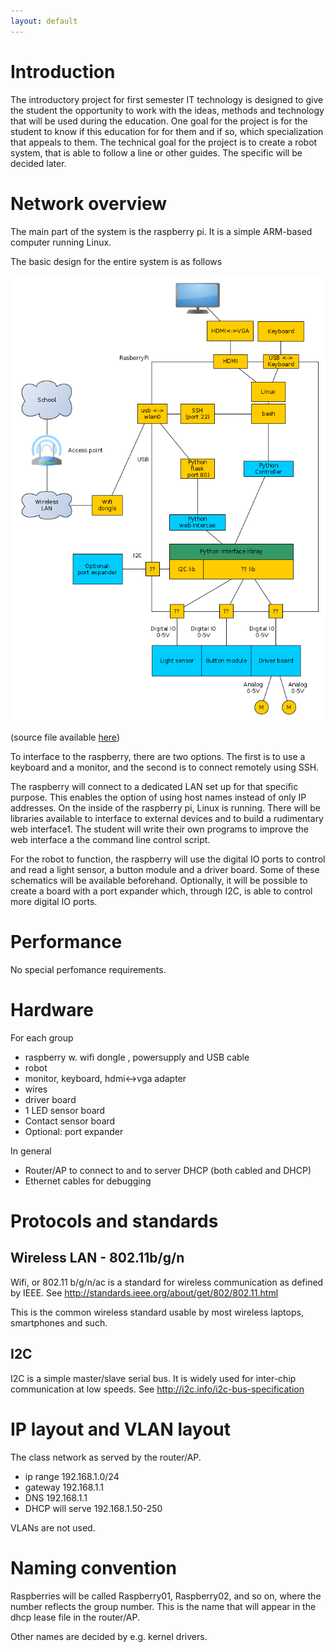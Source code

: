 ```yaml
---
layout: default
---
```



# Introduction

The introductory project for first semester IT technology is designed to give the student the opportunity to work with the ideas, methods and technology that will be used during the education. 
One goal for the project is for the student to know if this education for for them and if so, which specialization that appeals to them.
The technical goal for the project is to create a robot system, that is able to follow a line or other guides. The specific will be decided later.

# Network overview

The main part of the system is the raspberry pi. It is a simple ARM-based computer running Linux. 

The basic design for the entire system is as follows

![Block diagram of the entire system](Blockdiagram.png)

(source file available [here](Blockdiagram.graphml))

To interface to the raspberry, there are two options. The first is to use a keyboard and a monitor, and the second is to connect remotely using SSH.

The raspberry will connect to a dedicated LAN set up for that specific purpose. This enables the option of using host names instead of only IP addresses.
On the inside of the raspberry pi, Linux is running. There will be libraries available to interface to external devices and to build a rudimentary web interface1.
The student will write their own programs to improve the web interface a the command line control script.

For the robot to function, the raspberry will use the digital IO ports to control and read a light sensor, a button module and a driver board. Some of these schematics will be available beforehand.
Optionally, it will be possible to create a board with a port expander which, through I2C, is able to control more digital IO ports.

# Performance

No special perfomance requirements.

# Hardware

For each group

* raspberry w. wifi dongle , powersupply and USB cable
* robot
* monitor, keyboard, hdmi<->vga adapter
* wires
* driver board
* 1 LED sensor board
* Contact sensor board
* Optional: port expander

In general

* Router/AP to connect to and to server DHCP (both cabled and DHCP)
* Ethernet cables for debugging


#  Protocols and standards

## Wireless LAN - 802.11b/g/n

Wifi, or 802.11 b/g/n/ac is a standard for wireless communication as defined by IEEE. 
See http://standards.ieee.org/about/get/802/802.11.html 

This is the common wireless standard usable by most wireless laptops, smartphones and such.


## I2C

I2C is a simple master/slave serial bus. It is widely used for inter-chip communication at low speeds. 
See http://i2c.info/i2c-bus-specification 


# IP layout and VLAN layout

The class network as served by the router/AP.

* ip range 192.168.1.0/24
* gateway 192.168.1.1
* DNS 192.168.1.1
* DHCP will serve 192.168.1.50-250

VLANs are not used.

# Naming convention

Raspberries will be called Raspberry01, Raspberry02, and so on, where the number reflects the group number. This is the name that will appear in the dhcp lease file in the router/AP.

Other names are decided by e.g. kernel drivers.
